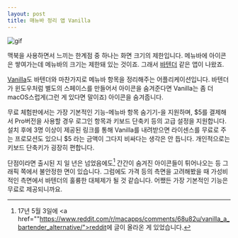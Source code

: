 ```yaml
---
layout: post
title: 매뉴바 정리 앱 Vanilla
---
```


![gif](https://matthewpalmer.net/vanilla/vanilla-square-gif.gif)

맥북을 사용하면서 느끼는 한계점 중 하나는 화면 크기의 제한입니다. 메뉴바에 아이콘은 쌓여가는데 메뉴바의 크기는 제한돼 있는 것이죠. 그래서 [바텐더](https://www.macbartender.com) 같은 앱이 나왔죠.

[Vanilla](https://matthewpalmer.net/vanilla/)도 바텐더와 마찬가지로 메뉴바 항목을 정리해주는 어플리케이션입니다. 바텐더가 윈도우처럼 별도의 스페이스를 만들어서 아이콘을 숨겨준다면 Vanilla는 좀 더 macOS스럽게(그런 게 있다면 말이죠) 아이콘을 숨겨줍니다.

무료 체험판에서는 가장 기본적인 기능-메뉴바 항목 숨기기-을 지원하며, \$5를 결제해서 Pro버전을 사용할 경우 로그인 항목과 키보드 단축키 등의 고급 설정을 지원합니다. 설치 후에 3명 이상이 제공된 링크를 통해 Vanilla를 내려받으면 라이센스를 무료로 주는 프로모션도 있으니 \$5 라는 금액이 그다지 비싸다는 생각은 안 듭니다. 개인적으로는 키보드 단축키가 굉장히 편합니다.

단점이라면 출시된 지 일 년은 넘었음에도[^reddit] 간간이 숨겨진 아이콘들이 튀어나오는 등 그래픽 쪽에서 불안정한 면이 있습니다. 그럼에도 가격 등의 측면을 고려해봤을 때 가성비적인 측면에서 바텐더의 훌륭한 대체제가 될 것 같습니다. 어쨌든 가장 기본적인 기능은 무료로 제공되니까요.

[^reddit]:  17년 5월 3일에 <a href=""https://www.reddit.com/r/macapps/comments/68u82u/vanilla_a_bartender_alternative/">reddit</a>에 글이 올라온 게 있었습니다.